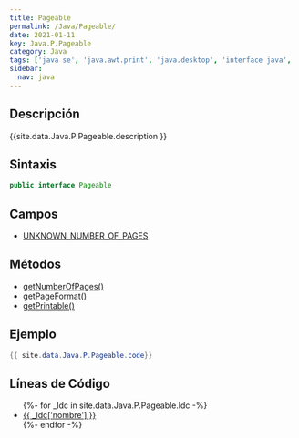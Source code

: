 ```yaml
---
title: Pageable
permalink: /Java/Pageable/
date: 2021-01-11
key: Java.P.Pageable
category: Java
tags: ['java se', 'java.awt.print', 'java.desktop', 'interface java', 'Java 1.0']
sidebar: 
  nav: java
---
```


## Descripción
{{site.data.Java.P.Pageable.description }}

## Sintaxis
~~~java
public interface Pageable
~~~

## Campos
* [UNKNOWN_NUMBER_OF_PAGES](/Java/Pageable/UNKNOWN_NUMBER_OF_PAGES)

## Métodos
* [getNumberOfPages()](/Java/Pageable/getNumberOfPages)
* [getPageFormat()](/Java/Pageable/getPageFormat)
* [getPrintable()](/Java/Pageable/getPrintable)

## Ejemplo
~~~java
{{ site.data.Java.P.Pageable.code}}
~~~

## Líneas de Código
<ul>
{%- for _ldc in site.data.Java.P.Pageable.ldc -%}
   <li>
       <a href="{{_ldc['url'] }}">{{ _ldc['nombre'] }}</a>
   </li>
{%- endfor -%}
</ul>
